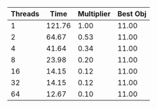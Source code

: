 |Threads | Time | Multiplier | Best Obj |
| - | - | - | - |
|1|121.76|1.00|11.00|
|2|64.67|0.53|11.00|
|4|41.64|0.34|11.00|
|8|23.98|0.20|11.00|
|16|14.15|0.12|11.00|
|32|14.15|0.12|11.00|
|64|12.67|0.10|11.00|
